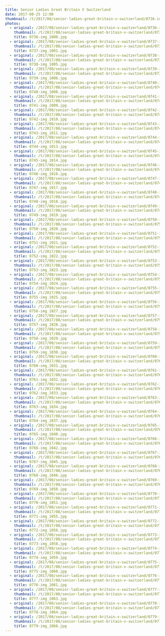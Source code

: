```yaml
---
title: Senior Ladies Great Britain V Switzerland
date: 2017-08-25 12:00
thumbnail: /t/2017/08/senior-ladies-great-britain-v-switzerland/0736-img_1000.jpg
photos:
  - original: /2017/08/senior-ladies-great-britain-v-switzerland/0736-img_1000.jpg
    thumbnail: /t/2017/08/senior-ladies-great-britain-v-switzerland/0736-img_1000.jpg
    title: 0736-img_1000.jpg
  - original: /2017/08/senior-ladies-great-britain-v-switzerland/0737-img_1001.jpg
    thumbnail: /t/2017/08/senior-ladies-great-britain-v-switzerland/0737-img_1001.jpg
    title: 0737-img_1001.jpg
  - original: /2017/08/senior-ladies-great-britain-v-switzerland/0738-img_1005.jpg
    thumbnail: /t/2017/08/senior-ladies-great-britain-v-switzerland/0738-img_1005.jpg
    title: 0738-img_1005.jpg
  - original: /2017/08/senior-ladies-great-britain-v-switzerland/0739-img_1006.jpg
    thumbnail: /t/2017/08/senior-ladies-great-britain-v-switzerland/0739-img_1006.jpg
    title: 0739-img_1006.jpg
  - original: /2017/08/senior-ladies-great-britain-v-switzerland/0740-img_1008.jpg
    thumbnail: /t/2017/08/senior-ladies-great-britain-v-switzerland/0740-img_1008.jpg
    title: 0740-img_1008.jpg
  - original: /2017/08/senior-ladies-great-britain-v-switzerland/0741-img_1009.jpg
    thumbnail: /t/2017/08/senior-ladies-great-britain-v-switzerland/0741-img_1009.jpg
    title: 0741-img_1009.jpg
  - original: /2017/08/senior-ladies-great-britain-v-switzerland/0742-img_1010.jpg
    thumbnail: /t/2017/08/senior-ladies-great-britain-v-switzerland/0742-img_1010.jpg
    title: 0742-img_1010.jpg
  - original: /2017/08/senior-ladies-great-britain-v-switzerland/0743-img_1011.jpg
    thumbnail: /t/2017/08/senior-ladies-great-britain-v-switzerland/0743-img_1011.jpg
    title: 0743-img_1011.jpg
  - original: /2017/08/senior-ladies-great-britain-v-switzerland/0744-img_1013.jpg
    thumbnail: /t/2017/08/senior-ladies-great-britain-v-switzerland/0744-img_1013.jpg
    title: 0744-img_1013.jpg
  - original: /2017/08/senior-ladies-great-britain-v-switzerland/0745-img_1014.jpg
    thumbnail: /t/2017/08/senior-ladies-great-britain-v-switzerland/0745-img_1014.jpg
    title: 0745-img_1014.jpg
  - original: /2017/08/senior-ladies-great-britain-v-switzerland/0746-img_1016.jpg
    thumbnail: /t/2017/08/senior-ladies-great-britain-v-switzerland/0746-img_1016.jpg
    title: 0746-img_1016.jpg
  - original: /2017/08/senior-ladies-great-britain-v-switzerland/0747-img_1017.jpg
    thumbnail: /t/2017/08/senior-ladies-great-britain-v-switzerland/0747-img_1017.jpg
    title: 0747-img_1017.jpg
  - original: /2017/08/senior-ladies-great-britain-v-switzerland/0748-img_1018.jpg
    thumbnail: /t/2017/08/senior-ladies-great-britain-v-switzerland/0748-img_1018.jpg
    title: 0748-img_1018.jpg
  - original: /2017/08/senior-ladies-great-britain-v-switzerland/0749-img_1019.jpg
    thumbnail: /t/2017/08/senior-ladies-great-britain-v-switzerland/0749-img_1019.jpg
    title: 0749-img_1019.jpg
  - original: /2017/08/senior-ladies-great-britain-v-switzerland/0750-img_1020.jpg
    thumbnail: /t/2017/08/senior-ladies-great-britain-v-switzerland/0750-img_1020.jpg
    title: 0750-img_1020.jpg
  - original: /2017/08/senior-ladies-great-britain-v-switzerland/0751-img_1021.jpg
    thumbnail: /t/2017/08/senior-ladies-great-britain-v-switzerland/0751-img_1021.jpg
    title: 0751-img_1021.jpg
  - original: /2017/08/senior-ladies-great-britain-v-switzerland/0752-img_1022.jpg
    thumbnail: /t/2017/08/senior-ladies-great-britain-v-switzerland/0752-img_1022.jpg
    title: 0752-img_1022.jpg
  - original: /2017/08/senior-ladies-great-britain-v-switzerland/0753-img_1023.jpg
    thumbnail: /t/2017/08/senior-ladies-great-britain-v-switzerland/0753-img_1023.jpg
    title: 0753-img_1023.jpg
  - original: /2017/08/senior-ladies-great-britain-v-switzerland/0754-img_1024.jpg
    thumbnail: /t/2017/08/senior-ladies-great-britain-v-switzerland/0754-img_1024.jpg
    title: 0754-img_1024.jpg
  - original: /2017/08/senior-ladies-great-britain-v-switzerland/0755-img_1025.jpg
    thumbnail: /t/2017/08/senior-ladies-great-britain-v-switzerland/0755-img_1025.jpg
    title: 0755-img_1025.jpg
  - original: /2017/08/senior-ladies-great-britain-v-switzerland/0756-img_1027.jpg
    thumbnail: /t/2017/08/senior-ladies-great-britain-v-switzerland/0756-img_1027.jpg
    title: 0756-img_1027.jpg
  - original: /2017/08/senior-ladies-great-britain-v-switzerland/0757-img_1028.jpg
    thumbnail: /t/2017/08/senior-ladies-great-britain-v-switzerland/0757-img_1028.jpg
    title: 0757-img_1028.jpg
  - original: /2017/08/senior-ladies-great-britain-v-switzerland/0758-img_1029.jpg
    thumbnail: /t/2017/08/senior-ladies-great-britain-v-switzerland/0758-img_1029.jpg
    title: 0758-img_1029.jpg
  - original: /2017/08/senior-ladies-great-britain-v-switzerland/0759-img_1030.jpg
    thumbnail: /t/2017/08/senior-ladies-great-britain-v-switzerland/0759-img_1030.jpg
    title: 0759-img_1030.jpg
  - original: /2017/08/senior-ladies-great-britain-v-switzerland/0760-img_1031.jpg
    thumbnail: /t/2017/08/senior-ladies-great-britain-v-switzerland/0760-img_1031.jpg
    title: 0760-img_1031.jpg
  - original: /2017/08/senior-ladies-great-britain-v-switzerland/0761-img_1032.jpg
    thumbnail: /t/2017/08/senior-ladies-great-britain-v-switzerland/0761-img_1032.jpg
    title: 0761-img_1032.jpg
  - original: /2017/08/senior-ladies-great-britain-v-switzerland/0762-img_1033.jpg
    thumbnail: /t/2017/08/senior-ladies-great-britain-v-switzerland/0762-img_1033.jpg
    title: 0762-img_1033.jpg
  - original: /2017/08/senior-ladies-great-britain-v-switzerland/0763-img_1034.jpg
    thumbnail: /t/2017/08/senior-ladies-great-britain-v-switzerland/0763-img_1034.jpg
    title: 0763-img_1034.jpg
  - original: /2017/08/senior-ladies-great-britain-v-switzerland/0764-img_1037.jpg
    thumbnail: /t/2017/08/senior-ladies-great-britain-v-switzerland/0764-img_1037.jpg
    title: 0764-img_1037.jpg
  - original: /2017/08/senior-ladies-great-britain-v-switzerland/0765-img_1040.jpg
    thumbnail: /t/2017/08/senior-ladies-great-britain-v-switzerland/0765-img_1040.jpg
    title: 0765-img_1040.jpg
  - original: /2017/08/senior-ladies-great-britain-v-switzerland/0766-img_1042.jpg
    thumbnail: /t/2017/08/senior-ladies-great-britain-v-switzerland/0766-img_1042.jpg
    title: 0766-img_1042.jpg
  - original: /2017/08/senior-ladies-great-britain-v-switzerland/0767-img_1045.jpg
    thumbnail: /t/2017/08/senior-ladies-great-britain-v-switzerland/0767-img_1045.jpg
    title: 0767-img_1045.jpg
  - original: /2017/08/senior-ladies-great-britain-v-switzerland/0768-img_1046.jpg
    thumbnail: /t/2017/08/senior-ladies-great-britain-v-switzerland/0768-img_1046.jpg
    title: 0768-img_1046.jpg
  - original: /2017/08/senior-ladies-great-britain-v-switzerland/0769-img_1050.jpg
    thumbnail: /t/2017/08/senior-ladies-great-britain-v-switzerland/0769-img_1050.jpg
    title: 0769-img_1050.jpg
  - original: /2017/08/senior-ladies-great-britain-v-switzerland/0770-img_1051.jpg
    thumbnail: /t/2017/08/senior-ladies-great-britain-v-switzerland/0770-img_1051.jpg
    title: 0770-img_1051.jpg
  - original: /2017/08/senior-ladies-great-britain-v-switzerland/0771-img_1055.jpg
    thumbnail: /t/2017/08/senior-ladies-great-britain-v-switzerland/0771-img_1055.jpg
    title: 0771-img_1055.jpg
  - original: /2017/08/senior-ladies-great-britain-v-switzerland/0772-img_1056.jpg
    thumbnail: /t/2017/08/senior-ladies-great-britain-v-switzerland/0772-img_1056.jpg
    title: 0772-img_1056.jpg
  - original: /2017/08/senior-ladies-great-britain-v-switzerland/0773-img_1058.jpg
    thumbnail: /t/2017/08/senior-ladies-great-britain-v-switzerland/0773-img_1058.jpg
    title: 0773-img_1058.jpg
  - original: /2017/08/senior-ladies-great-britain-v-switzerland/0774-img_1059.jpg
    thumbnail: /t/2017/08/senior-ladies-great-britain-v-switzerland/0774-img_1059.jpg
    title: 0774-img_1059.jpg
  - original: /2017/08/senior-ladies-great-britain-v-switzerland/0775-img_1060.jpg
    thumbnail: /t/2017/08/senior-ladies-great-britain-v-switzerland/0775-img_1060.jpg
    title: 0775-img_1060.jpg
  - original: /2017/08/senior-ladies-great-britain-v-switzerland/0776-img_1061.jpg
    thumbnail: /t/2017/08/senior-ladies-great-britain-v-switzerland/0776-img_1061.jpg
    title: 0776-img_1061.jpg
  - original: /2017/08/senior-ladies-great-britain-v-switzerland/0777-img_1063.jpg
    thumbnail: /t/2017/08/senior-ladies-great-britain-v-switzerland/0777-img_1063.jpg
    title: 0777-img_1063.jpg
  - original: /2017/08/senior-ladies-great-britain-v-switzerland/0778-img_1064.jpg
    thumbnail: /t/2017/08/senior-ladies-great-britain-v-switzerland/0778-img_1064.jpg
    title: 0778-img_1064.jpg
  - original: /2017/08/senior-ladies-great-britain-v-switzerland/0779-img_1066.jpg
    thumbnail: /t/2017/08/senior-ladies-great-britain-v-switzerland/0779-img_1066.jpg
    title: 0779-img_1066.jpg
---
```

